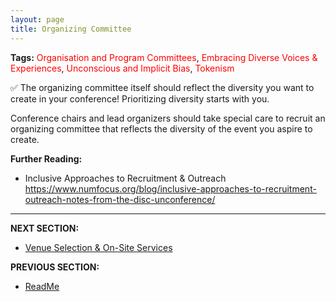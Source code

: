 ```yaml
---
layout: page
title: Organizing Committee
---
```


**Tags:** <span style="color:red"> Organisation and Program Committees</span>, <span style="color:red"> Embracing Diverse Voices & Experiences</span>, <span style="color:red"> Unconscious and Implicit Bias</span>, <span style="color:red"> Tokenism</span>

✅ The organizing committee itself should reflect the diversity you want to create in your conference! 
Prioritizing diversity starts with you.

Conference chairs and lead organizers should take special care to recruit an organizing committee that reflects the diversity of the event you aspire to create.

**Further Reading:**

- Inclusive Approaches to Recruitment & Outreach https://www.numfocus.org/blog/inclusive-approaches-to-recruitment-outreach-notes-from-the-disc-unconference/

---
**NEXT SECTION:**
- [Venue Selection & On-Site Services](venue-selection.md)

**PREVIOUS SECTION:**
- [ReadMe](README.md)
